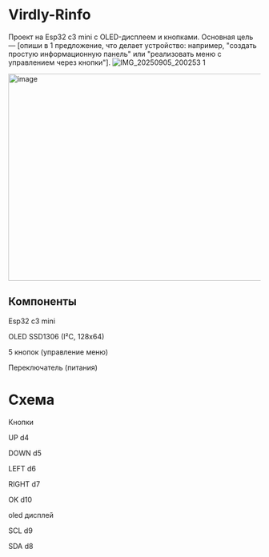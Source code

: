 # Virdly-Rinfo

Проект на Esp32 c3 mini с OLED-дисплеем и кнопками.
Основная цель — [опиши в 1 предложение, что делает устройство: например, "создать простую информационную панель" или "реализовать меню с управлением через кнопки"].
![IMG_20250905_200253 1](https://github.com/user-attachments/assets/7962baee-44e4-4534-b93a-b820c9a5dd80)

<img width="794" height="414" alt="image" src="https://github.com/user-attachments/assets/a91a67e4-994e-452e-82e0-f392d530411a" />

## Компоненты

Esp32 c3 mini

OLED SSD1306 (I²C, 128x64)

5 кнопок (управление меню)

Переключатель (питания)

# Схема
Кнопки

UP d4

DOWN d5

LEFT d6

RIGHT d7

OK d10

oled дисплей

SCL d9

SDA d8
